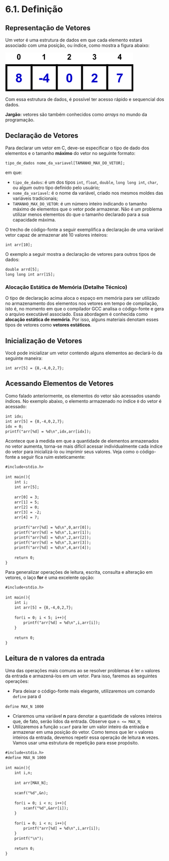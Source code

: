 # 6.1. Definição

## Representação de Vetores

Um vetor é uma estrutura de dados em que cada elemento estará associado com uma posição, ou índice, como mostra a figura abaixo:

![arrays](images/arrays2.png)

Com essa estrutura de dados, é possível ter acesso rápido e sequencial dos dados.

**Jargão:** vetores são também conhecidos como *arrays* no mundo da programação.

## Declaração de Vetores

Para declarar um vetor em C, deve-se especificar o tipo de dado dos elementos e o tamanho **máximo** do vetor no seguinte formato:

```
tipo_de_dados nome_da_variavel[TAMANHO_MAX_DO_VETOR];
```

em que:

- ```tipo_de_dados```: é um dos tipos ```int```, ```float```, ```double```, ```long long int```, ```char```, ou algum outro tipo definido pelo usuário;
- ```nome_da_variavel```: é o nome da variável, criado nos mesmos moldes das variáveis tradicionais;
- ```TAMANHO_MAX_DO_VETOR```: é um número inteiro indicando o tamanho máximo de elementos que o vetor pode armazenar. Não é um problema utilizar menos elementos do que o tamanho declarado para a sua capacidade máxima.

O trecho de código-fonte a seguir exemplifica a declaração de uma variável vetor capaz de armazenar até 10 valores inteiros:

```
int arr[10];
```

O exemplo a seguir mostra a declaração de vetores para outros tipos de dados:

```
double arrd[5];
long long int arr[15];
```

### Alocação Estática de Memória (Detalhe Técnico)

O tipo de declaração acima aloca o espaço em memória para ser utilizado no armazenamento dos elementos nos vetores em tempo de compilação, isto é, no momento em que o compilador GCC analisa o código-fonte e gera o arquivo executável associado. Essa abordagem é conhecida como **alocação estática de memória**. Por isso, alguns materiais denotam esses tipos de vetores como **vetores estáticos**.

## Inicialização de Vetores

Você pode inicializar um vetor contendo alguns elementos ao declará-lo da seguinte maneira:

```
int arr[5] = {8,-4,0,2,7};
```

## Acessando Elementos de Vetores

Como falado anteriormente, os elementos do vetor são acessados usando índices. No exemplo abaixo, o elemento armazenado no índice ```0``` do vetor é acessado:

```
int idx;
int arr[5] = {8,-4,0,2,7};
idx = 0;
printf("arr[%d] = %d\n",idx,arr[idx]);
```

Acontece que à medida em que a quantidade de elementos armazenados no vetor aumenta, torna-se mais difícil acessar individualmente cada índice do vetor para inicializá-lo ou imprimir seus valores. Veja como o código-fonte a seguir fica ruim esteticamente:

```
#include<stdio.h>

int main(){
    int i;
    int arr[5];

    arr[0] = 3;
    arr[1] = 5;
    arr[2] = 0;
    arr[3] = -2;
    arr[4] = 7;

    printf("arr[%d] = %d\n",0,arr[0]);
    printf("arr[%d] = %d\n",1,arr[1]);
    printf("arr[%d] = %d\n",2,arr[2]);
    printf("arr[%d] = %d\n",3,arr[3]);
    printf("arr[%d] = %d\n",4,arr[4]);

    return 0;
}
```

Para generalizar operações de leitura, escrita, consulta e alteração em vetores, o laço **for** é uma excelente opção:

```
#include<stdio.h>

int main(){
    int i;
    int arr[5] = {8,-4,0,2,7};

    for(i = 0; i < 5; i++){
        printf("arr[%d] = %d\n",i,arr[i]);
    }

    return 0;
}
```

## Leitura de n valores da entrada

Uma das operações mais comuns ao se resolver problemas é ler ```n``` valores da entrada e armazená-los em um vetor. Para isso, faremos as seguintes operações:

- Para deixar o código-fonte mais elegante, utilizaremos um comando ```define``` para d

```define MAX_N 1000```

- Criaremos uma variável **n** para denotar a quantidade de valores inteiros que, de fato, serão lidos da entrada. Observe que ```n <= MAX_N```;
- Utilizaremos a função ```scanf``` para ler um valor inteiro da entrada e armazenar em uma posição do vetor. Como temos que ler ```n``` valores inteiros da entrada, devemos repetir essa operação de leitura **n** vezes. Vamos usar uma estrutura de repetição para esse propósito.

```
#include<stdio.h>
#define MAX_N 1000

int main(){
    int i,n;

    int arr[MAX_N];

    scanf("%d",&n);

    for(i = 0; i < n; i++){
        scanf("%d",&arr[i]);
    }
    
    for(i = 0; i < n; i++){
        printf("arr[%d] = %d\n",i,arr[i]);
    }
    printf("\n");

    return 0;
}
```
